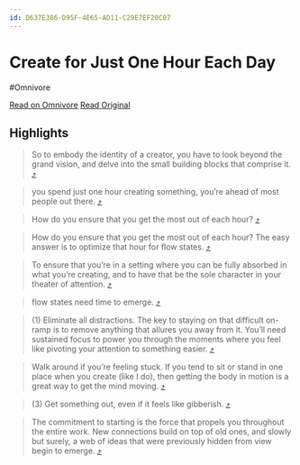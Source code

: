 ```yaml
---
id: D637E386-D95F-4E65-AD11-C29E7EF20C07
---
```


# Create for Just One Hour Each Day
#Omnivore

[Read on Omnivore](https://omnivore.app/me/https-moretothat-com-create-for-just-one-hour-each-day-187309537a4)
[Read Original](https://moretothat.com/create-for-just-one-hour-each-day)

## Highlights

> So to embody the identity of a creator, you have to look beyond the grand vision, and delve into the small building blocks that comprise it. [⤴️](https://omnivore.app/me/https-moretothat-com-create-for-just-one-hour-each-day-187309537a4#e6b55c79-6338-4aac-a111-b25554295387)

> you spend just one hour creating something, you’re ahead of most people out there. [⤴️](https://omnivore.app/me/https-moretothat-com-create-for-just-one-hour-each-day-187309537a4#e04aeb51-5527-4ff8-aef3-33d3fe4b0873)

> How do you ensure that you get the most out of each hour? [⤴️](https://omnivore.app/me/https-moretothat-com-create-for-just-one-hour-each-day-187309537a4#f70a6738-81b8-4eb3-8f7c-13dcfd93bc71)

> How do you ensure that you get the most out of each hour?
The easy answer is to optimize that hour for flow states. [⤴️](https://omnivore.app/me/https-moretothat-com-create-for-just-one-hour-each-day-187309537a4#1de1d055-ebee-4141-936d-1c8e1bc39533)

> To ensure that you’re in a setting where you can be fully absorbed in what you’re creating, and to have that be the sole character in your theater of attention. [⤴️](https://omnivore.app/me/https-moretothat-com-create-for-just-one-hour-each-day-187309537a4#227d1731-1082-4509-867b-b10349305ac0)

> flow states need time to emerge. [⤴️](https://omnivore.app/me/https-moretothat-com-create-for-just-one-hour-each-day-187309537a4#3dda7681-936b-4789-a6c8-5a3b5aecc59f)

> (1) Eliminate all distractions. The key to staying on that difficult on-ramp is to remove anything that allures you away from it. You’ll need sustained focus to power you through the moments where you feel like pivoting your attention to something easier. [⤴️](https://omnivore.app/me/https-moretothat-com-create-for-just-one-hour-each-day-187309537a4#5782f2b3-8720-4490-bdd2-d74caae415f5)

> Walk around if you’re feeling stuck. If you tend to sit or stand in one place when you create (like I do), then getting the body in motion is a great way to get the mind moving. [⤴️](https://omnivore.app/me/https-moretothat-com-create-for-just-one-hour-each-day-187309537a4#efd9b903-c560-4481-83b3-cee713e9b771)

> (3) Get something out, even if it feels like gibberish. [⤴️](https://omnivore.app/me/https-moretothat-com-create-for-just-one-hour-each-day-187309537a4#bb6d9ffe-91af-4285-960c-1cfaa40bbee7)

> The commitment to starting is the force that propels you throughout the entire work. New connections build on top of old ones, and slowly but surely, a web of ideas that were previously hidden from view begin to emerge. [⤴️](https://omnivore.app/me/https-moretothat-com-create-for-just-one-hour-each-day-187309537a4#71e8d0f3-2e54-49f3-ae6d-412da7b9cc11)

